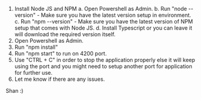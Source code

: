 1. Install Node JS and NPM
     a. Open Powershell as Admin.
     b. Run "node --version" - Make sure you have the latest version setup in environment.
     c. Run "npm --version" - Make sure you have the latest version of NPM setup that comes with Node JS.
     d. Install Typescript or you can leave it will download the required version itself.
2. Open Powershell as Admin.
3. Run "npm install"
4. Run "npm start" to run on 4200 port.
5. Use "CTRL + C" in order to stop the application properly else it will keep using the port and you might need to setup another port for application for further use.
6. Let me know if there are any issues.

Shan :)